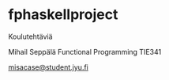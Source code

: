 # fphaskellproject
Koulutehtäviä

Mihail Seppälä
Functional Programming TIE341

misacase@student.jyu.fi

